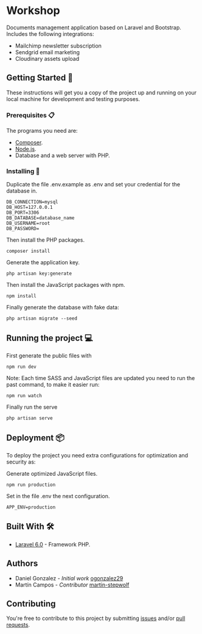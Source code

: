<!-- TODO: Complete the description and about the appropriate license. -->
# Workshop

Documents management application based on Laravel and Bootstrap. Includes the following integrations:

- Mailchimp newsletter subscription
- Sendgrid email marketing
- Cloudinary assets upload

## Getting Started :rocket:

These instructions will get you a copy of the project up and running on your local machine for development and testing purposes.

### Prerequisites :clipboard:

The programs you need are:

-   [Composer](https://getcomposer.org/download/).
-   [Node.js](https://nodejs.org/en/download/).
-   Database and a web server with PHP.

### Installing 🔧

Duplicate the file .env.example as .env and set your credential for the database in.

```
DB_CONNECTION=mysql
DB_HOST=127.0.0.1
DB_PORT=3306
DB_DATABASE=database_name
DB_USERNAME=root
DB_PASSWORD=
```

Then install the PHP packages.

```
composer install
```

Generate the application key.

```
php artisan key:generate
```

Then install the JavaScript packages with npm.

```
npm install
```

Finally generate the database with fake data:

```
php artisan migrate --seed
```

## Running the project :computer:

First generate the public files with

```
npm run dev
```

Note: Each time SASS and JavaScript files are updated you need to run the past command, to make it easier run:

```
npm run watch
```

Finally run the serve

```
php artisan serve
```

## Deployment 📦

To deploy the project you need extra configurations for optimization and security as:

Generate optimized JavaScript files.

```
npm run production
```

Set in the file .env the next configuration.

```
APP_ENV=production
```

## Built With 🛠️

-   [Laravel 6.0](https://laravel.com/docs/6.x/) - Framework PHP.

## Authors

-   Daniel Gonzalez - _Initial work_ [ogonzalez29](https://github.com/ogonzalez29)
-   Martín Campos - _Contributor_ [martin-stepwolf](https://github.com/martin-stepwolf)

## Contributing

You're free to contribute to this project by submitting [issues](https://github.com/ogonzalez29/workshop/issues) and/or [pull requests](https://github.com/ogonzalez29/workshop/pulls).
